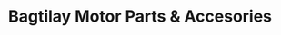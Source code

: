 ---
title: "Bagtilay Motor Parts & Accesories"
url: /davao-city/bagtilay-motor-parts-und-accesories/
shop: Motorrad
---